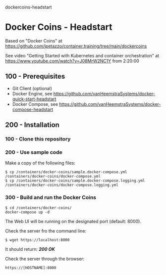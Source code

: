 dockercoins-headstart
# Docker Coins - Headstart

Based on "Docker Coins" at https://github.com/jpetazzo/container.training/tree/main/dockercoins

See video "Getting Started with Kubernetes and container orchestration" at https://www.youtube.com/watch?v=J08MrW2NC1Y from 2:20:00

## 100 - Prerequisites

- Git Client (optional)
- Docker Engine, see https://github.com/vanHeemstraSystems/docker-quick-start-headstart
- Docker Compose, see https://github.com/vanHeemstraSystems/docker-compose-headstart

## 200 - Installation

### 100 - Clone this repository

### 200 - Use sample code

Make a copy of the following files:

```
$ cp /containers/docker-coins/sample.docker-compose.yml /containers/docker-coins/docker-compose.yml
$ cp /containers/docker-coins/sample.docker-compose.logging.yml /containers/docker-coins/docker-compose.logging.yml
```

### 300 - Build and run the Docker Coins

```
$ cd /containers/docker-coins/
docker-compose up -d
```

The Web UI will be running on the designated port (default: 8000).

Check the server fro the command line:

```
$ wget https://localhost:8000
```

It should return: ***200 OK***

Check the server through the browser:

```
https://[HOSTNAME]:8000
```
